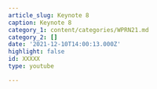 ```yaml
---
article_slug: Keynote 8
caption: Keynote 8
category_1: content/categories/WPRN21.md
category_2: []
date: '2021-12-10T14:00:13.000Z'
highlight: false
id: XXXXX
type: youtube

---
```

